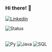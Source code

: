 ### Hi there! 👋

[![Linkedin](https://img.shields.io/badge/LinkedIn-0077B5?style=for-the-badge&logo=linkedin&logoColor=white/)](https://www.linkedin.com/in/tiagosouzaolv)

![Status](https://github-readme-stats.vercel.app/api?username=TiagoSouza2000&theme=dracula)


<div style="display: inline_block"><br/>
  <img align="center" alt="Py" src="https://img.shields.io/badge/Python-14354C?style=for-the-badge&logo=python&logoColor=white"/>
  
  <img align="center" alt="Java" src="https://img.shields.io/badge/Java-ED8B00?style=for-the-badge&logo=openjdk&logoColor=white"/>
   
  <img align="center" alt="SQL" src=" https://img.shields.io/badge/MySQL-00000F?style=for-the-badge&logo=mysql&logoColor=white"/>
  
</div>
